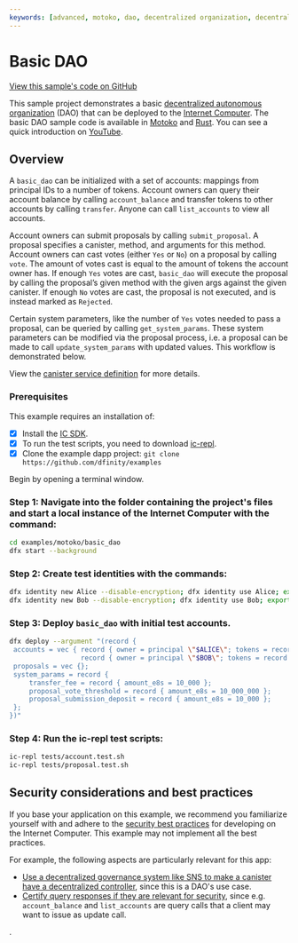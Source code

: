 ```yaml
---
keywords: [advanced, motoko, dao, decentralized organization, decentralized org]
---
```


# Basic DAO

[View this sample's code on GitHub](https://github.com/dfinity/examples/tree/master/motoko/basic_dao)

This sample project demonstrates a basic [decentralized autonomous organization](https://en.wikipedia.org/wiki/Decentralized_autonomous_organization) (DAO) that can be deployed to the [Internet Computer](https://github.com/dfinity/ic). The basic DAO sample code is available in [Motoko](https://github.com/dfinity/examples/tree/master/motoko/basic_dao) and [Rust](https://github.com/dfinity/examples/tree/master/rust/basic_dao). You can see a quick introduction on [YouTube](https://youtu.be/3IcYlieA-EE).

## Overview

A `basic_dao` can be initialized with a set of accounts: mappings from principal IDs to a number of tokens. Account owners can query their account balance by calling `account_balance` and transfer tokens to other accounts by calling `transfer`. Anyone can call `list_accounts` to view all accounts.

Account owners can submit proposals by calling `submit_proposal`. A proposal specifies a canister, method, and arguments for this method. Account owners can cast votes (either `Yes` or `No`) on a proposal by calling `vote`. The amount of votes cast is equal to the amount of tokens the account owner has. If enough `Yes` votes are cast, `basic_dao` will execute the proposal by calling the proposal’s given method with the given args against the given canister. If enough `No` votes are cast, the proposal is not executed, and is instead marked as `Rejected`.

Certain system parameters, like the number of `Yes` votes needed to pass a proposal, can be queried by calling `get_system_params`. These system parameters can be modified via the proposal process, i.e. a proposal can be made to call `update_system_params` with updated values. 
This workflow is demonstrated below.

View the [canister service definition](https://github.com/dfinity/examples/blob/master/rust/basic_dao/src/basic_dao/src/basic_dao.did) for more details.
 
### Prerequisites
This example requires an installation of:

- [x] Install the [IC SDK](https://internetcomputer.org/docs/current/developer-docs/setup/install/).
- [x] To run the test scripts, you need to download [ic-repl](https://github.com/chenyan2002/ic-repl/releases).
- [x] Clone the example dapp project: `git clone https://github.com/dfinity/examples`

Begin by opening a terminal window.

 ### Step 1: Navigate into the folder containing the project's files and start a local instance of the Internet Computer with the command:

```bash
cd examples/motoko/basic_dao
dfx start --background
```

 ### Step 2: Create test identities with the commands:

```bash
dfx identity new Alice --disable-encryption; dfx identity use Alice; export ALICE=$(dfx identity get-principal);
dfx identity new Bob --disable-encryption; dfx identity use Bob; export BOB=$(dfx identity get-principal);
```

 ### Step 3: Deploy `basic_dao` with initial test accounts.

```bash
dfx deploy --argument "(record {
 accounts = vec { record { owner = principal \"$ALICE\"; tokens = record { amount_e8s = 100_000_000 }; };
                  record { owner = principal \"$BOB\"; tokens = record { amount_e8s = 100_000_000 };}; };
 proposals = vec {};
 system_params = record {
     transfer_fee = record { amount_e8s = 10_000 };
     proposal_vote_threshold = record { amount_e8s = 10_000_000 };
     proposal_submission_deposit = record { amount_e8s = 10_000 };
 };
})"
```

 ### Step 4: Run the ic-repl test scripts:

```bash
ic-repl tests/account.test.sh
ic-repl tests/proposal.test.sh
```

## Security considerations and best practices

If you base your application on this example, we recommend you familiarize yourself with and adhere to the [security best practices](https://internetcomputer.org/docs/current/references/security/) for developing on the Internet Computer. This example may not implement all the best practices.

For example, the following aspects are particularly relevant for this app:
* [Use a decentralized governance system like SNS to make a canister have a decentralized controller](https://internetcomputer.org/docs/current/references/security/rust-canister-development-security-best-practices#use-a-decentralized-governance-system-like-sns-to-make-a-canister-have-a-decentralized-controller), since this is a DAO's use case.
* [Certify query responses if they are relevant for security](https://internetcomputer.org/docs/current/references/security/general-security-best-practices#certify-query-responses-if-they-are-relevant-for-security), since e.g. `account_balance` and `list_accounts` are query calls that a client may want to issue as update call.

.